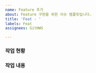 ```yaml
---
name: Feature 추가
about: Feature 구현을 위한 이슈 템플릿입니다.
title: 'Feat - '
labels: Feat
assignees: GitHWS

---
```


### 작업 현황

### 작업 내용
